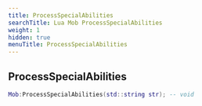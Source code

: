 ```yaml
---
title: ProcessSpecialAbilities
searchTitle: Lua Mob ProcessSpecialAbilities
weight: 1
hidden: true
menuTitle: ProcessSpecialAbilities
---
```

## ProcessSpecialAbilities
```lua
Mob:ProcessSpecialAbilities(std::string str); -- void
```